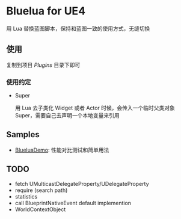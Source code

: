# Bluelua for UE4 #

用 Lua 替换蓝图脚本，保持和蓝图一致的使用方式，无缝切换

## 使用 ##

复制到项目 *Plugins* 目录下即可

### 使用约定 ###

* Super

    用 Lua 去子类化 Widget 或者 Actor 时候，会传入一个临时父类对象 Super，需要自己去声明一个本地变量来引用

## Samples ##

* [BlueluaDemo](https://github.com/jashking/BlueluaDemo): 性能对比测试和简单用法

## TODO ##

* fetch UMulticastDelegateProperty/UDelegateProperty
* require (search path)
* statistics
* call BlueprintNativeEvent default implemention
* WorldContextObject